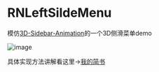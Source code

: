 # RNLeftSildeMenu
模仿[3D-Sidebar-Animation](https://github.com/chris-pilcher/3D-Sidebar-Animation)的一个3D侧滑菜单demo


![image](http://upload-images.jianshu.io/upload_images/1528347-d2c5f03455d0cc54.gif)

具体实现方法讲解看这里->[我的简书](http://www.jianshu.com/p/188b8b40aa15)
